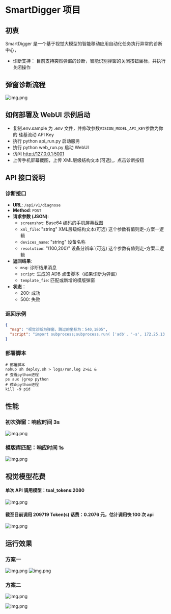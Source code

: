# SmartDigger 项目

## 初衷

SmartDigger 是一个基于视觉大模型的智能移动应用自动化任务执行异常的诊断中心，

- 诊断支持：
  目前支持突然弹窗的诊断，智能识别弹窗的关闭按钮坐标，并执行关闭操作

## 弹窗诊断流程

![img.png](doc/flow.png)

## 如何部署及 WebUI 示例启动

- 复制.env.sample 为 .env 文件，并修改参数`VISION_MODEL_API_KEY`参数为你的 硅基流动 API Key
- 执行 python api_run.py 启动服务
- 执行 python web_run.py 启动 WebUI
- 访问 http://127.0.0.1:5001
- 上传手机屏幕截图，上传 XML层级结构文本(可选),，点击诊断按钮

## API 接口说明

### 诊断接口

- **URL**: `/api/v1/diagnose`
- **Method**: `POST`
- **请求参数 (JSON)**:
    - `screenshot`: Base64 编码的手机屏幕截图
    - `xml_file`: "string"  XML层级结构文本(可选) 这个参数有值则走-方案一逻辑
    - `devices_name`: "string"  设备名称
    - `resolution`: "(100,200)"  设备分辨率`(可选) 这个参数有值则走-方案二逻辑
- **返回结果**:
    - `msg`: 诊断结果消息
    - `script`: 生成的 ADB 点击脚本（如果诊断为弹窗）
    - `template_fie`: 匹配或新增的模版弹窗
- **状态**：
    - 200: 成功
    - 500: 失败

### 返回示例

```json
{
  "msg": "视觉诊断为弹窗，跳过的坐标为：540,1805",
  "script": "import subprocess;subprocess.run( ['adb', '-s', 172.25.13.8:5555, 'shell', 'input', 'tap', str(540), str(1805)],check=True)"
}
```

### 部署脚本

```shell
# 部署脚本
nohup sh deploy.sh > logs/run.log 2>&1 &
# 查看python进程
ps aux |grep python
# 停止python进程
kill -9 pid
```

## 性能

### 初次弹窗：响应时间 3s

![img.png](doc/test-1.png)

### 模版库匹配：响应时间 1s

![img.png](doc/test-2.png)

## 视觉模型花费

#### 单次 API 调用模型：toal_tokens:2080

![img.png](doc/test-3.png)

#### 截至目前调用 209719 Token(s) 话费：0.2076 元，估计调用快 100 次 api

![img.png](doc/test-4.png)

## 运行效果

### 方案一

![img.png](doc/case-1-img.png)
![img.png](doc/case-1-template.png)

### 方案二

![img.png](doc/case-2-img.png)

![img.png](doc/case-2-template.png)




